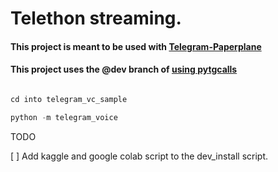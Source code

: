 # Telethon streaming.

#### This project is meant to be used with [Telegram-Paperplane](https://github.com/RaphielGang/Telegram-Paperplane)


#### This project uses the @dev branch of [using pytgcalls](https://pytgcalls.github.io)


```python

cd into telegram_vc_sample 

python -m telegram_voice

```
TODO

[ ] Add kaggle and google colab script to the dev_install script.


